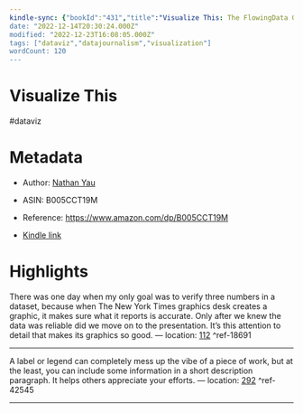 ```yaml
---
kindle-sync: {"bookId":"431","title":"Visualize This: The FlowingData Guide to Design, Visualization, and Statistics","author":"Nathan Yau","asin":"B005CCT19M","lastAnnotatedDate":"2011-07-24","bookImageUrl":"https://m.media-amazon.com/images/I/511lwSnx7IL._SY160.jpg","highlightsCount":2}
date: "2022-12-14T20:30:24.000Z"
modified: "2022-12-23T16:08:05.000Z"
tags: ["dataviz","datajournalism","visualization"]
wordCount: 120
---
```

# Visualize This

#dataviz 

# Metadata

* Author: [Nathan Yau](https://www.amazon.com/Nathan-Yau/e/B004S83IUE/ref=dp_byline_cont_ebooks_1)

* ASIN: B005CCT19M

* Reference: <https://www.amazon.com/dp/B005CCT19M>

* [Kindle link](kindle://book?action=open&asin=B005CCT19M)

# Highlights

There was one day when my only goal was to verify three numbers in a dataset, because when The New York Times graphics desk creates a graphic, it makes sure what it reports is accurate. Only after we knew the data was reliable did we move on to the presentation. It’s this attention to detail that makes its graphics so good. — location: [112](kindle://book?action=open&asin=B005CCT19M&location=112) ^ref-18691

---

A label or legend can completely mess up the vibe of a piece of work, but at the least, you can include some information in a short description paragraph. It helps others appreciate your efforts. — location: [292](kindle://book?action=open&asin=B005CCT19M&location=292) ^ref-42545

---
